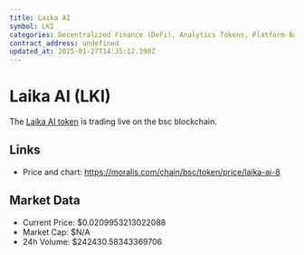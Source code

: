 ```yaml
---
title: Laika AI
symbol: LKI
categories: Decentralized Finance (DeFi), Analytics Tokens, Platform-Based Utility Tokens
contract_address: undefined
updated_at: 2025-01-27T14:35:12.390Z
---
```


# Laika AI (LKI)
The [Laika AI token](https://moralis.com/chain/bsc/token/price/laika-ai-8) is trading live on the bsc blockchain.

## Links
- Price and chart: https://moralis.com/chain/bsc/token/price/laika-ai-8

## Market Data
- Current Price: $0.0209953213022088
- Market Cap: $N/A
- 24h Volume: $242430.58343369706
